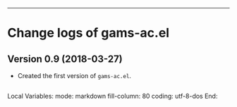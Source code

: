 <!--
Author: Shiro Takeda
Maintainer: Shiro Takeda
First-created: 2018-03-26.
Time-stamp: <2018-03-27 15:14:16 st>
-->

----------------------------------------------------

Change logs of gams-ac.el
====================================================

Version 0.9 (2018-03-27)
----------------------------------

* Created the first version of `gams-ac.el`.






--------------------
Local Variables:
mode: markdown
fill-column: 80
coding: utf-8-dos
End:
